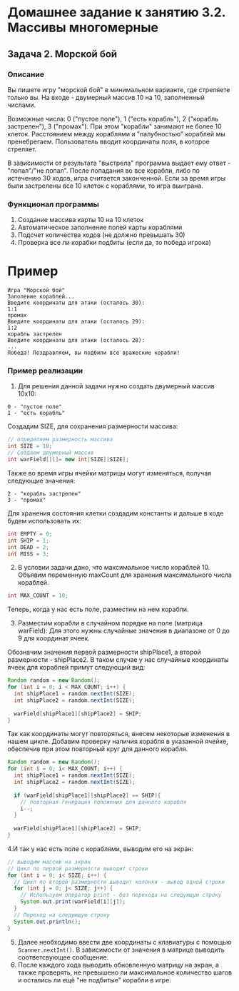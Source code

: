 # Домашнее задание к занятию 3.2. Массивы многомерные
## Задача 2. Морской бой

### Описание
Вы пишете игру "морской бой" в минимальном варианте, где стреляете только вы.
На входе - двумерный массив 10 на 10, заполненный числами.

Возможные числа: 0 ("пустое поле"), 1 ("есть корабль"), 2 ("корабль застрелен"), 3 ("промах").
При этом "корабли" занимают не более 10 клеток. Расстоянием между кораблями и "палубностью" кораблей мы пренебрегаем.
Пользователь вводит координаты поля, в которое стреляет. 

В зависимости от результата "выстрела" программа выдает ему ответ - "попал"/"не попал".
После попадания во все корабли, либо по истечению 30 ходов, игра считается законченной.
Если за время игры были застрелены все 10 клеток с кораблями, то игра выиграна.

### Функционал программы
1. Создание массива карты 10 на 10 клеток
2. Автоматическое заполнение полей карты кораблями
3. Подсчет количества ходов (не должно превышать 30)
4. Проверка все ли корабки подбиты (если да, то победа игрока)

# Пример
```
Игра "Морской бой"
Заполение кораблей...
Введите координаты для атаки (осталось 30):
1:1
промах
Введите координаты для атаки (осталось 29):
1:2
корабль застрелен
Введите координаты для атаки (осталось 28):
...
Победа! Поздравляем, вы подбили все вражеские корабли!
``` 

### Пример реализации
1. Для решения данной задачи нужно создать двумерный массив 10x10:
``` 
0 - "пустое поле"
1 - "есть корабль"
``` 
Создадим SIZE, для сохранения размерности массива:
```java
// определяем размерность массива
int SIZE = 10;
// Создаем двумерный массив
int warField[][]= new int[SIZE][SIZE];
``` 

Также во время игры ячейки матрицы могут изменяться, получая следующие значения:
``` 
2 - "корабль застрелен"
3 - "промах"
``` 

Для хранения состояния клетки создадим константы и дальше в коде будем использовать их:
```java
int EMPTY = 0;
int SHIP = 1;
int DEAD = 2;
int MISS = 3;
```

2. В условии задачи дано, что максимальное число кораблей 10.
Объявим переменную maxCount для хранения максимального числа кораблей.
```java
int MAX_COUNT = 10;
``` 
Теперь, когда у нас есть поле, разместим на нем корабли.

3. Разместим корабли в случайном порядке на поле (матрица warField):
Для этого нужны случайные значения в диапазоне от 0 до 9 для координат ячеек.

Обозначим значения первой размерности shipPlace1, а  второй размерности - shipPlace2.
В таком случае у нас случайные координаты ячеек для кораблей примут следующий вид:
```java
Random random = new Random();
for (int i = 0; i < MAX_COUNT; i++) {
  int shipPlace1 = random.nextInt(SIZE);
  int shipPlace2 = random.nextInt(SIZE);
  
  warField[shipPlace1][shipPlace2] = SHIP;
}
``` 

Так как координаты могут повторяться, внесем некоторые изменения в нашем цикле. Добавим проверку наличия корабля в указанной ячейке, обеспечив при этом повторный круг для данного корабля.

```java
Random random = new Random();
for (int i = 0; i< MAX_COUNT; i++) {
  int shipPlace1 = random.nextInt(SIZE);
  int shipPlace2 = random.nextInt(SIZE);
  
  if (warField[shipPlace1][shipPlace2] == SHIP){
    // повторная генерация положения для данного корабля
    i--;
  }
  
  warField[shipPlace1][shipPlace2] = SHIP;
}
``` 

4.И так у нас есть поле с кораблями, выводим его на экран:

```java 
// выводим массив на экран
// Цикл по первой размерности выводит строки
for (int i = 0; i< SIZE; i++) {
  // Цикл по второй размерности выводит колонки - вывод одной строки
  for (int j = 0; j< SIZE; j++) {
    // Используем оператор print - без перехода на следующую строку
    System.out.print(warField[i][j]);
  }
  // Переход на следующую строку
  System.out.println();
}
``` 
5. Далее необходимо ввести две координаты с клавиатуры с помощью `Scanner.nextInt()`. В зависимости от значения в матрице выводить соответсвующее сообщение.
6. После каждого хода выводить обновленную матрицу на экран, а также проверять, не превышено ли максимальное количество шагов и остались ли ещё "не подбитые" корабли в игре.

